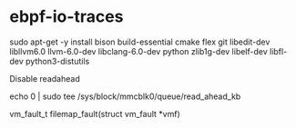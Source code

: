 # ebpf-io-traces


sudo apt-get -y install bison build-essential cmake flex git libedit-dev \
  libllvm6.0 llvm-6.0-dev libclang-6.0-dev python zlib1g-dev libelf-dev libfl-dev python3-distutils


Disable readahead

echo 0 | sudo tee /sys/block/mmcblk0/queue/read_ahead_kb



vm_fault_t filemap_fault(struct vm_fault *vmf)